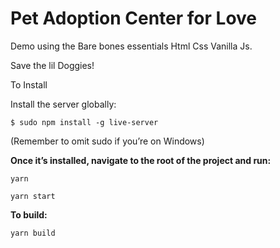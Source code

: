 # Pet Adoption Center for Love
Demo using the Bare bones essentials Html Css Vanilla Js.

Save the lil Doggies!

To Install

Install the server globally:

```$ sudo npm install -g live-server```

(Remember to omit sudo if you’re on Windows)

**Once it’s installed, navigate to the root of the project and run:**

```yarn```

```yarn start```

**To build:**

```yarn build```


